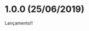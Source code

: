 [comment]: # (@label @portinari/portinari-storage)
[comment]: # (@link release-notes/po-storage)
[comment]: # (@orderBy 12)
[comment]: # (@topics Estrutura, Novos componentes, Novas funcionalidades, Melhorias, Bugs corrigidos, **Dependências**, **BREAKING CHANGES**, **CÓDIGOS DEPRECIADOS**)

# 1.0.0 (25/06/2019)

Lançamento!!
